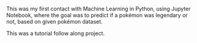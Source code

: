 This was my first contact with Machine Learning in Python, using Jupyter Notebook, where the goal was to predict if a pokémon was legendary or not, based on given pokémon dataset.

This was a tutorial follow along project.
